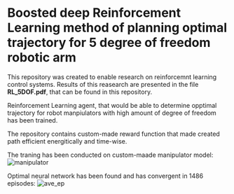 # Boosted deep Reinforcement Learning method of planning optimal trajectory for 5 degree of freedom robotic arm

This repository was created to enable research on reinforcemnt learning control systems. Results of this reasearch are presented in the file **RL_5DOF.pdf**, that can be found in this repository.

Reinforcement Learning agent, that would be able to determine opptimal trajectory for robot manpiulators with high amount of degree of freedom has been trained.

The repository contains custom-made reward function that made created path efficient energitically and time-wise.

The traning has been conducted on custom-maade manipulator model:
![manipulator](https://user-images.githubusercontent.com/68538575/187937739-98aad980-dde1-443e-8715-ce68aef95103.png)

Optimal neural network has been found and has convergent in 1486 episodes:
![ave_ep](https://user-images.githubusercontent.com/68538575/187938098-7f0b3137-6d46-45f7-a1d9-fa38dc369ed3.png)
